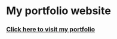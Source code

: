 # My portfolio website
### [Click here to visit my portfolio](https://michele-marazzi-portfolio.vercel.app/)
